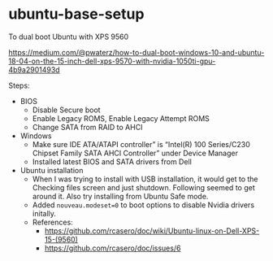 # ubuntu-base-setup

To dual boot Ubuntu with XPS 9560

https://medium.com/@pwaterz/how-to-dual-boot-windows-10-and-ubuntu-18-04-on-the-15-inch-dell-xps-9570-with-nvidia-1050ti-gpu-4b9a2901493d

Steps:
- BIOS
  - Disable Secure boot 
  - Enable Legacy ROMS, Enable Legacy Attempt ROMS
  - Change SATA from RAID to AHCI
- Windows 
  - Make sure IDE ATA/ATAPI controller” is “Intel(R) 100 Series/C230 Chipset Family SATA AHCI Controller” under Device Manager
  - Installed latest BIOS and SATA drivers from Dell
- Ubuntu installation
  - When I was trying to install with USB installation, it would get to the Checking files screen and just shutdown. Following seemed to get around it. Also try installing from Ubuntu Safe mode.
  - Added `nouveau.modeset=0` to boot options to disable Nvidia drivers initally.
  - References: 
    - https://github.com/rcasero/doc/wiki/Ubuntu-linux-on-Dell-XPS-15-(9560)
    - https://github.com/rcasero/doc/issues/6